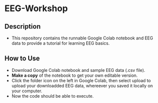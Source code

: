 # EEG-Workshop

## Description
* This repository contains the runnable Google Colab notebook and EEG data to provide a tutorial for learning EEG basics.

## How to Use
* Download Google Colab notebook and sample EEG data (.csv file).
* **Make a copy** of the notebook to get your own editable version.
* Click the folder icon on the left in Google Colab, then select upload to upload your downloadded EEG data, whereever you saved it locally on your computer.
* Now the code should be able to execute.

